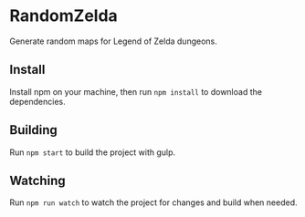 # RandomZelda
Generate random maps for Legend of Zelda dungeons.

## Install
Install npm on your machine, then run `npm install` to download the dependencies.

## Building
Run `npm start` to build the project with gulp.

## Watching
Run `npm run watch` to watch the project for changes and build when needed.
